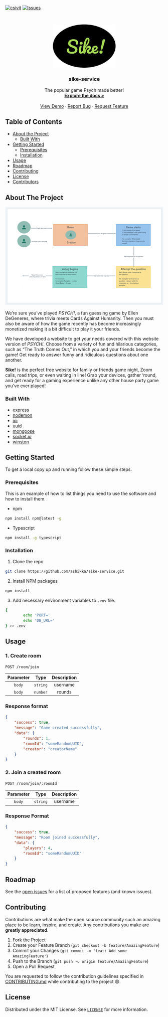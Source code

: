 [![csivit][csivitu-shield]][csivitu-url]
[![Issues][issues-shield]][issues-url]

<!-- PROJECT LOGO -->
<br />
<p align="center">
  <a href="https://github.com/ashikka/sike-service">
    <img src="./assets/logo.png" alt="logo" width="200">
  </a>

  <h3 align="center">sike-service</h3>

  <p align="center">
    The popular game Psych made better! 
    <br />
    <a href="https://github.com/ashikka/sike-service"><strong>Explore the docs »</strong></a>
    <br />
    <br />
    <a href="https://github.com/ashikka/sike-service">View Demo</a>
    ·
    <a href="https://github.com/ashikka/sike-service/issues">Report Bug</a>
    ·
    <a href="https://github.com/ashikka/sike-service/issues">Request Feature</a>
  </p>
</p>



<!-- TABLE OF CONTENTS -->
## Table of Contents

* [About the Project](#about-the-project)
  * [Built With](#built-with)
* [Getting Started](#getting-started)
  * [Prerequisites](#prerequisites)
  * [Installation](#installation)
* [Usage](#usage)
* [Roadmap](#roadmap)
* [Contributing](#contributing)
* [License](#license)
* [Contributors](#contributors-)



<!-- ABOUT THE PROJECT -->
## About The Project



<img src="./assets/game-flow.png" alt="game-flow">

We’re sure you’ve played *PSYCH!*, a fun guessing game by Ellen DeGeneres, where trivia meets Cards Against Humanity. Then you must also be aware of how the game recently has become increasingly monetized making it a bit difficult to play it your friends.

 We have developed a website to get your needs covered with this website version of *PSYCH!*. Choose from a variety of fun and hilarious categories, such as “The Truth Comes Out,” in which you and your friends become the game! Get ready to answer funny and ridiculous questions about one another. 

**Sike!** is the perfect free website for family or friends game night, Zoom calls, road trips, or even waiting in line! Grab your devices, gather ‘round, and get ready for a gaming experience unlike any other house party game you’ve ever played!



### Built With

* [express](https://www.npmjs.com/package/express)
* [nodemon](https://www.npmjs.com/package/nodemon)
* [joi](https://www.npmjs.com/package/nodemon)
* [uuid](https://www.npmjs.com/package/uuid)
* [mongoose](https://www.npmjs.com/package/mongoose)
* [socket.io](https://www.npmjs.com/package/socket.io)
* [winston](https://www.npmjs.com/package/winston)




<!-- GETTING STARTED -->
## Getting Started

To get a local copy up and running follow these simple steps.

### Prerequisites

This is an example of how to list things you need to use the software and how to install them.
* npm
```sh
npm install npm@latest -g
```

* Typescript
```sh
npm install -g typescript
```

### Installation
 
1. Clone the repo
```sh
git clone https://github.com/ashikka/sike-service.git
```
2. Install NPM packages
```sh
npm install
```
3. Add necessary environment variables to `.env` file.

```sh
{
        echo 'PORT='
        echo 'DB_URL='
} >> .env
```

<!-- USAGE EXAMPLES -->
## Usage

### 1. Create room

```http
POST /room/join
```

| Parameter | Type     | Description                     |
| :--------: | :-------: | :------------------------------: |
| `body`    | `string` |  username |
| `body`    | `number` | rounds |



### Response format

```json
{
    "success": true,
    "message": "Game created successfully",
    "data": {
        "rounds": 1,
        "roomId": "someRandomUUID",
        "creator": "creatorName"
    }
}
```


### 2. Join a created room

```http
POST /room/join/:roomId
```

| Parameter | Type | Description                       |
| :--------: | :---: | :--------------------------------: |
| `body`     | `string` | username |



### Response Format

```json
{
    "success": true,
    "message": "Room joined successfully",
    "data": {
        "players": 4,
        "roomId": "someRandomUUID"
    }
}
```

<!-- ROADMAP -->
## Roadmap

See the [open issues](https://github.com/ashikka/sike-service/issues) for a list of proposed features (and known issues).



<!-- CONTRIBUTING -->
## Contributing

Contributions are what make the open source community such an amazing place to be learn, inspire, and create. Any contributions you make are **greatly appreciated**.

1. Fork the Project
2. Create your Feature Branch (`git checkout -b feature/AmazingFeature`)
3. Commit your Changes (`git commit -m 'feat: Add some AmazingFeature'`)
4. Push to the Branch (`git push -u origin feature/AmazingFeature`)
5. Open a Pull Request

You are requested to follow the contribution guidelines specified in [CONTRIBUTING.md](./CONTRIBUTING.md) while contributing to the project :smile:.

<!-- LICENSE -->
## License

Distributed under the MIT License. See [`LICENSE`](./LICENSE) for more information.




<!-- MARKDOWN LINKS & IMAGES -->
<!-- https://www.markdownguide.org/basic-syntax/#reference-style-links -->
[csivitu-shield]: https://img.shields.io/badge/csivitu-csivitu-blue
[csivitu-url]: https://csivit.com
[issues-shield]: https://img.shields.io/github/issues/csivitu/Template.svg?style=flat-square
[issues-url]: https://github.com/ashikka/sike-service/issues
